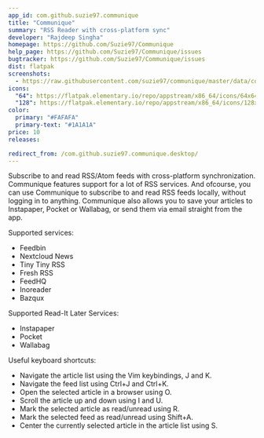 ```yaml
---
app_id: com.github.suzie97.communique
title: "Communique"
summary: "RSS Reader with cross-platform sync"
developer: "Rajdeep Singha"
homepage: https://github.com/Suzie97/Communique
help_page: https://github.com/Suzie97/Communique/issues
bugtracker: https://github.com/Suzie97/Communique/issues
dist: flatpak
screenshots:
  - https://raw.githubusercontent.com/suzie97/communique/master/data/communique-light-screenshot.png
icons:
  "64": https://flatpak.elementary.io/repo/appstream/x86_64/icons/64x64/com.github.suzie97.communique.png
  "128": https://flatpak.elementary.io/repo/appstream/x86_64/icons/128x128/com.github.suzie97.communique.png
color:
  primary: "#FAFAFA"
  primary-text: "#1A1A1A"
price: 10
releases:

redirect_from: /com.github.suzie97.communique.desktop/
---
```


<p>Subscribe to and read RSS/Atom feeds with cross-platform synchronization. Communique features support for a lot of RSS services. And ofcourse, you can use Communique to subscribe to and read RSS feeds locally, without logging in to anything. Communique also allows you to save your articles to Instapaper, Pocket or Wallabag, or send them via email straight from the app.</p>
<p>Supported services:</p>
<ul>
<li>Feedbin</li>
<li>Nextcloud News</li>
<li>Tiny Tiny RSS</li>
<li>Fresh RSS</li>
<li>FeedHQ</li>
<li>Inoreader</li>
<li>Bazqux</li>
</ul>
<p>Supported Read-It Later Services:</p>
<ul>
<li>Instapaper</li>
<li>Pocket</li>
<li>Wallabag</li>
</ul>
<p>Useful keyboard shortcuts:</p>
<ul>
<li>Navigate the article list using the Vim keybindings, J and K.</li>
<li>Navigate the feed list using Ctrl+J and Ctrl+K.</li>
<li>Open the selected article in a browser using O.</li>
<li>Scroll the article up and down using I and U.</li>
<li>Mark the selected article as read/unread using R.</li>
<li>Mark the selected feed as read/unread using Shift+A.</li>
<li>Center the currently selected article in the article list using S.</li>
</ul>